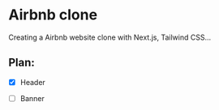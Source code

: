 # Airbnb clone
Creating a Airbnb website clone with Next.js, Tailwind CSS...

## Plan:
- [x] Header
- [ ] Banner

